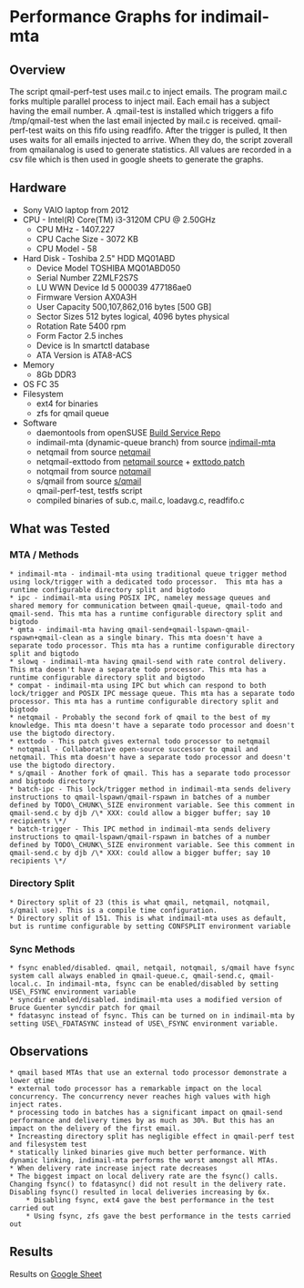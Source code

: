 # Performance Graphs for indimail-mta

## Overview

The script qmail-perf-test uses mail.c to inject emails. The program mail.c forks multiple parallel process to inject mail. Each email has a subject having the email number. A .qmail-test is installed which triggers a fifo /tmp/qmail-test when the last email injected by mail.c is received.  qmail-perf-test waits on this fifo using readfifo. After the trigger is pulled, It then uses waits for all emails injected to arrive. When they do, the script zoverall from qmailanalog is used to generate statistics.  All values are recorded in a csv file which is then used in google sheets to generate the graphs.			

## Hardware

* Sony VAIO laptop from 2012
* CPU - Intel(R) Core(TM) i3-3120M CPU @ 2.50GHz
	* CPU MHz - 1407.227
	* CPU Cache Size - 3072 KB
	* CPU Model - 58
* Hard Disk - Toshiba 2.5" HDD MQ01ABD
	* Device Model TOSHIBA MQ01ABD050
	* Serial Number Z2MLF2S7S
	* LU WWN Device Id 5 000039 477186ae0
	* Firmware Version AX0A3H
	* User Capacity 500,107,862,016 bytes [500 GB]
	* Sector Sizes 512 bytes logical, 4096 bytes physical
	* Rotation Rate 5400 rpm
	* Form Factor 2.5 inches
	* Device is In smartctl database
	* ATA Version is ATA8-ACS
* Memory
	* 8Gb DDR3
* OS FC 35
* Filesystem
	* ext4 for binaries
	* zfs for qmail queue
* Software
	* daemontools from openSUSE [Build Service Repo](https://software.opensuse.org//download.html?project=home%3Ambhangui&package=daemontools)
	* indimail-mta (dynamic-queue branch) from source [indimail-mta](https://github.com/mbhangui/indimail-mta)
	* netqmail from source [netqmail](http://netqmail.org/)
	* netqmail-exttodo from [netqmail source](http://netqmail.org) + [exttodo patch](https://github.com/bruceg/qmail-patches/blob/master/ext_todo-20030105.patch)
	* notqmail from source [notqmail](https://github.com/notqmail/notqmail)
	* s/qmail from source [s/qmail](https://www.fehcom.de/sqmail/sqmail.html)
	* qmail-perf-test, testfs script
	* compiled binaries of sub.c, mail.c, loadavg.c, readfifo.c

## What was Tested

### MTA / Methods

	* indimail-mta - indimail-mta using traditional queue trigger method using lock/trigger with a dedicated todo processor.  This mta has a runtime configurable directory split and bigtodo
	* ipc - indimail-mta using POSIX IPC, nameley message queues and shared memory for communication between qmail-queue, qmail-todo and qmail-send. This mta has a runtime configurable directory split and bigtodo
	* qmta - indimail-mta having qmail-send+qmail-lspawn-qmail-rspawn+qmail-clean as a single binary. This mta doesn't have a separate todo processor. This mta has a runtime configurable directory split and bigtodo
	* slowq - indimail-mta having qmail-send with rate control delivery. This mta doesn't have a separate todo processor. This mta has a runtime configurable directory split and bigtodo
	* compat - indimail-mta using IPC but which can respond to both lock/trigger and POSIX IPC message queue. This mta has a separate todo processor. This mta has a runtime configurable directory split and bigtodo
	* netqmail - Probably the second fork of qmail to the best of my knowledge. This mta doesn't have a separate todo processor and doesn't use the bigtodo directory.
	* exttodo - This patch gives external todo processor to netqmail
	* notqmail - Collaborative open-source successor to qmail and netqmail. This mta doesn't have a separate todo processor and doesn't use the bigtodo directory.
	* s/qmail - Another fork of qmail. This has a separate todo processor and bigtodo directory
	* batch-ipc - This lock/trigger method in indimail-mta sends delivery instructions to qmail-lspawn/qmail-rspawn in batches of a number defined by TODO\_CHUNK\_SIZE environment variable. See this comment in qmail-send.c by djb /\* XXX: could allow a bigger buffer; say 10 recipients \*/
	* batch-trigger - This IPC method in indimail-mta sends delivery instructions to qmail-lspawn/qmail-rspawn in batches of a number defined by TODO\_CHUNK\_SIZE environment variable. See this comment in qmail-send.c by djb /\* XXX: could allow a bigger buffer; say 10 recipients \*/

### Directory Split

	* Directory split of 23 (this is what qmail, netqmail, notqmail, s/qmail use). This is a compile time configuration.
	* Directory split of 151. This is what indimail-mta uses as default, but is runtime configurable by setting CONFSPLIT environment variable

### Sync Methods

	* fsync enabled/disabled. qmail, netqail, notqmail, s/qmail have fsync system call always enabled in qmail-queue.c, qmail-send.c, qmail-local.c. In indimail-mta, fsync can be enabled/disabled by setting USE\_FSYNC environment variable
	* syncdir enabled/disabled. indimail-mta uses a modified version of Bruce Guenter syncdir patch for qmail
	* fdatasync instead of fsync. This can be turned on in indimail-mta by setting USE\_FDATASYNC instead of USE\_FSYNC environment variable.

## Observations

	* qmail based MTAs that use an external todo processor demonstrate a lower qtime
	* external todo processor has a remarkable impact on the local concurrency. The concurrency never reaches high values with high inject rates.
	* processing todo in batches has a significant impact on qmail-send performance and delivery times by as much as 30%. But this has an impact on the delivery of the first email.
	* Increasting directory split has negligible effect in qmail-perf test and filesystem test
	* statically linked binaries give much better performance. With dynamic linking, indimail-mta performs the worst amongst all MTAs.
	* When delivery rate increase inject rate decreases
	* The biggest impact on local delivery rate are the fsync() calls. Changing fsync() to fdatasync() did not result in the delivery rate. Disabling fsync() resulted in local deliveries increasing by 6x.
		* Disabling fsync, ext4 gave the best performance in the test carried out
		* Using fsync, zfs gave the best performance in the tests carried out

## Results

Results on [Google Sheet](https://docs.google.com/spreadsheets/d/1Dfr1c1RXh18Lc47fmGymTRV5nL9DRviS9Gy8kqH5iZM/edit?usp=sharing)
